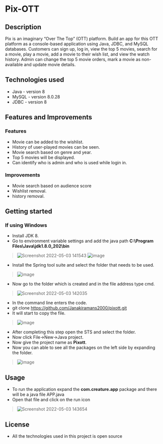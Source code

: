 # Pix-OTT
## Description
Pix is an imaginary “Over The Top” (OTT) platform. Build an app for this OTT platform as a console-based application using Java, JDBC, and MySQL databases. Customers can sign up, log in, view the top 5 movies, search for a movie, play a movie, add a movie to their wish list, and view the watch history. Admin can change the top 5 movie orders, mark a movie as non-available and update movie details.
## Technologies used
* Java - version 8
* MySQL - version 8.0.28
* JDBC - version 8
## Features and Improvements
### Features
* Movie can be added to the wishlist.
* History of user-played movies can be seen.
* Movie search based on genre and year.
* Top 5 movies will be displayed.
* Can identify who is admin and who is used while login in.
### Improvements
* Movie search based on audience score
* Wishlist removal.
* history removal.
## Getting started
### If using Windows
* Install JDK 8.
* Go to environment variable settings and add the java path **C:\Program Files\Java\jdk1.8.0_202\bin**
>![Screenshot 2022-05-03 141543](https://user-images.githubusercontent.com/92349708/166426551-8ab2c7b6-7849-46b1-9501-59ce773bdbde.jpg)
>![image](https://user-images.githubusercontent.com/92349708/166426627-abd89cdb-19ec-42a7-9e64-e516db75b21f.png)
* Install the Spring tool suite and select the folder that needs to be used.
> ![image](https://user-images.githubusercontent.com/92349708/166426737-b4952a1d-4fbc-42f6-8d37-9a8a7be49f0d.png)
* Now go to the folder which is created and in the file address type cmd.
>![Screenshot 2022-05-03 142035](https://user-images.githubusercontent.com/92349708/166427155-313424e0-913f-49d2-9109-112bfd3924d1.jpg)
* In the command line enters the code.
* git clone https://github.com/Janakiramans2000/pixott.git
* It will start to copy the file.
> ![image](https://user-images.githubusercontent.com/92349708/166427548-5e20efde-61be-4c9c-bf3d-ca106025b538.png)
* After completing this step open the STS and select the folder.
* Now click File->New->Java project.
* Now give the project name as **Pixott**.
* Now you can able to see all the packages on the left side by expanding the folder.
>![image](https://user-images.githubusercontent.com/92349708/166428351-3d83b84c-9e73-4bc8-af22-f77155720a9c.png)
## Usage
* To run the application expand the **com.creature.app** package and there will be a java file APP.java
* Open that file and click on the run icon
>![Screenshot 2022-05-03 143654](https://user-images.githubusercontent.com/92349708/166429041-2198352f-94c7-49d9-9781-b79f3f6bc1df.png)
## License
* All the technologies used in this project is open source

